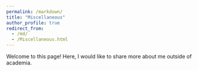 ```yaml
---
permalink: /markdown/
title: "Miscellaneous"
author_profile: true
redirect_from: 
  - /md/
  - /Miscellaneous.html
---
```


Welcome to this page! Here, I would like to share more about me outside of academia.

